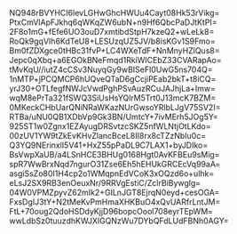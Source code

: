 NQ948rBVYHCI6levLGHwGhcHWUu4Cayt08Hk53rVikg=
PtxCmVlApFJkhq6qWKqZW6ubN+n9Hf6QbcPaDJtKtPI=
2F8o1mG+fEfe6UO3ouD7xmtibdStpH7kzeQ2+wLeLk8=
RoQk9gqVIh6KdTeU8+LESUzqUZ5JV/b8isKGv1S9Fmo=
Bm0fZDXgce0tHBc31fvP+LC4WXeTdF+NnMnyHZlQus8=
Jepc0qXbq+a6EGOkBNeFmqd1RkiWICEbZ33CVARapAo=
tMvKqU//iutZ4cCSv3NuyqGy9wBISeFI0UwG5ns704Q=
1nMTP+jPCQMCP6hUQveQTaD6gCcjiPEab2bkT+t8iCQ=
yrJ30+OTLfegfNWJcVwdPghPSvAuzRCuJAJhjLa+Imw=
wqM8ePrTa321fSWQ3SiUsHsYQlrM5Trt0J13mcK7BZM=
0MKeckCHbUarQNiNRaWKazNUrGwsoYRlbLJgV75SV2I=
RTBa/uNU0QB1XDbVp9Gk3BN/UmtcY+7ivMErh5JOg5Y=
925ST1w0Zgnx1EZAyugDRSvtzcSKZ5nfWLNtjOtLKdo=
00zUV1YW9tZkEvKHvZlancBceL8II8rx8cTZzNbIu0c=
Q3YQ9NErinxlI5V41+HxZ55pPaDL9C7LAX1+byJDIko=
BsVwpXaUB/a4LSnHCE3BHUg0168Hgt0AvKFBEu9sMig=
spR7WwBrxNqd7ngurO31Zse6Eh5hEHUkGRCEcVq99aA=
asgiSsZo80I1H4cp2o1WMqpnEdVCoK3xOQzd6o+ulhk=
eLsJ2SX9RB3enOeuxNr/9RRVgEstiC/ZclrBiBywglg=
04W0VPMZpyvZ62mIk2+GILnJGT8EjrqN0eyd+cesOGA=
FxsDgIJ3tY+N2tMeKvPmHmaXHKBuO4xQvUARfrLntJM=
FtL+70oug2QdoHSDdyKjjD96bopcOool708eyrTEpWM=
wwLdbSz0tuuzdhKWJXlGQNzWu7DYbQFdLUdFBNh0AGY=
